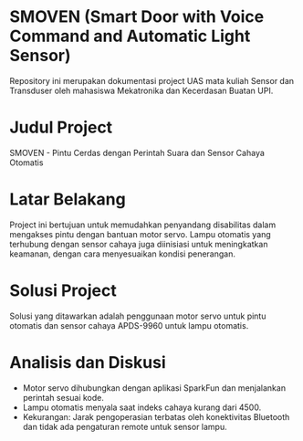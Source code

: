 # SMOVEN (Smart Door with Voice Command and Automatic Light Sensor)
Repository ini merupakan dokumentasi project UAS mata kuliah Sensor dan Transduser oleh mahasiswa Mekatronika dan Kecerdasan Buatan UPI.

# Judul Project
SMOVEN - Pintu Cerdas dengan Perintah Suara dan Sensor Cahaya Otomatis

# Latar Belakang
Project ini bertujuan untuk memudahkan penyandang disabilitas dalam mengakses pintu dengan bantuan motor servo. Lampu otomatis yang terhubung dengan sensor cahaya juga diinisiasi untuk meningkatkan keamanan, dengan cara menyesuaikan kondisi penerangan.

# Solusi Project
Solusi yang ditawarkan adalah penggunaan motor servo untuk pintu otomatis dan sensor cahaya APDS-9960 untuk lampu otomatis.

# Analisis dan Diskusi
- Motor servo dihubungkan dengan aplikasi SparkFun dan menjalankan perintah sesuai kode.
- Lampu otomatis menyala saat indeks cahaya kurang dari 4500.
- Kekurangan: Jarak pengoperasian terbatas oleh konektivitas Bluetooth dan tidak ada pengaturan remote untuk sensor lampu.

